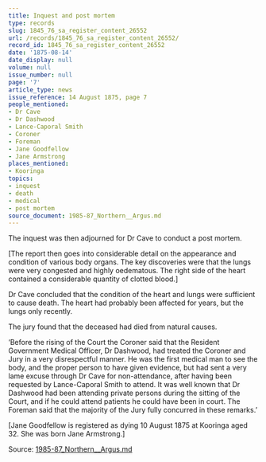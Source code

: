 ```yaml
---
title: Inquest and post mortem
type: records
slug: 1845_76_sa_register_content_26552
url: /records/1845_76_sa_register_content_26552/
record_id: 1845_76_sa_register_content_26552
date: '1875-08-14'
date_display: null
volume: null
issue_number: null
page: '7'
article_type: news
issue_reference: 14 August 1875, page 7
people_mentioned:
- Dr Cave
- Dr Dashwood
- Lance-Caporal Smith
- Coroner
- Foreman
- Jane Goodfellow
- Jane Armstrong
places_mentioned:
- Kooringa
topics:
- inquest
- death
- medical
- post mortem
source_document: 1985-87_Northern__Argus.md
---
```


The inquest was then adjourned for Dr Cave to conduct a post mortem.

[The report then goes into considerable detail on the appearance and condition of various body organs.  The key discoveries were that the lungs were very congested and highly oedematous.  The right side of the heart contained a considerable quantity of clotted blood.]

Dr Cave concluded that the condition of the heart and lungs were sufficient to cause death.  The heart had probably been affected for years, but the lungs only recently.

The jury found that the deceased had died from natural causes.

‘Before the rising of the Court the Coroner said that the Resident Government Medical Officer, Dr Dashwood, had treated the Coroner and Jury in a very disrespectful manner.  He was the first medical man to see the body, and the proper person to have given evidence, but had sent a very lame excuse through Dr Cave for non-attendance, after having been requested by Lance-Caporal Smith to attend.  It was well known that Dr Dashwood had been attending private persons during the sitting of the Court, and if he could attend patients he could have been in court.  The Foreman said that the majority of the Jury fully concurred in these remarks.’

[Jane Goodfellow is registered as dying 10 August 1875 at Kooringa aged 32.  She was born Jane Armstrong.]

Source: [1985-87_Northern__Argus.md](/downloads/markdown/1985-87_Northern__Argus.md)
